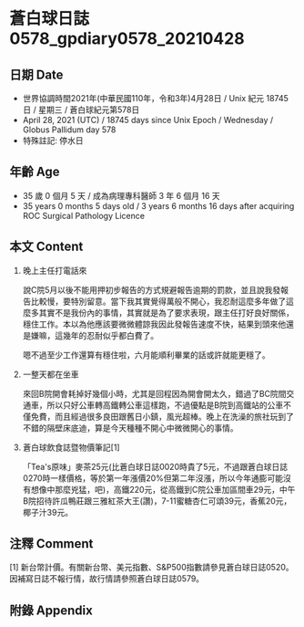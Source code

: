 [_metadata_:encoding]: - "utf-8"
[_metadata_:language]: - "zh-Hant-TW"
[_metadata_:fileformat]: - "markdown"
[_metadata_:MIME_type]: - "text/plain"
[_metadata_:markdown_version]: - "commonmark version 0.29"
[_metadata_:markdown_spec]: - "https://spec.commonmark.org/0.29/"

# 蒼白球日誌0578_gpdiary0578_20210428 #

## 日期 Date ##

* 世界協調時間2021年(中華民國110年，令和3年)4月28日 / Unix 紀元 18745 日 / 星期三 / 蒼白球紀元第578日
* April 28, 2021 (UTC) / 18745 days since Unix Epoch / Wednesday / Globus Pallidum day 578
* 特殊註記: 停水日

## 年齡 Age ##

* 35 歲 0 個月 5 天 / 成為病理專科醫師 3 年 6 個月 16 天
* 35 years 0 months 5 days old / 3 years 6 months 16 days after acquiring ROC Surgical Pathology Licence

## 本文 Content ##

1. 晚上主任打電話來

    說C院5月以後不能用押初步報告的方式規避報告逾期的罰款，並且說我發報告比較慢，要特別留意。當下我其實覺得萬般不開心，我忍耐這麼多年做了這麼多其實不是我份內的事情，其實就是為了要求表現，跟主任打好良好關係，穩住工作。本以為他應該要微微體諒我因此發報告速度不快，結果到頭來他還是嫌嘛，這幾年的忍耐似乎都白費了。
    
    嗯不過至少工作還算有穩住啦，六月能順利畢業的話或許就能更穩了。

2. 一整天都在坐車

    來回B院開會耗掉好幾個小時，尤其是回程因為開會開太久，錯過了BC院間交通車，所以只好公車轉高鐵轉公車這樣跑，不過優點是B院到高鐵站的公車不僅免費，而且經過很多良田跟舊日小鎮，風光超棒。晚上在洗澡的旅社玩到了不錯的隔壁床底迪，算是今天種種不開心中微微開心的事情。
    
3. 蒼白球飲食誌暨物價筆記[1]

    「Tea's原味」麥茶25元(比蒼白球日誌0020時貴了5元，不過跟蒼白球日誌0270時一樣價格，等於第一年漲價20%但第二年沒漲，所以今年通膨可能沒有想像中那麼兇猛，吧)，高鐵220元，從高鐵到C院公車加區間車29元，中午B院招待許瓜鴨莊跟三雅紅茶大王(讚)，7-11蜜糖杏仁可頌39元，香蕉20元，椰子汁39元。

## 注釋 Comment ##

[1] 新台幣計價。有關新台幣、美元指數、S&P500指數請參見蒼白球日誌0520。因補寫日誌不報行情，故行情請參照蒼白球日誌0579。

## 附錄 Appendix ##

